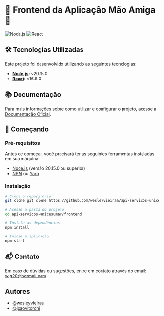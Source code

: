 # 🌟 Frontend da Aplicação Mão Amiga 🌟

![Node.js](https://img.shields.io/badge/Node.js-20.15.0-339933?style=for-the-badge&logo=node.js)
![React](https://img.shields.io/badge/React-16.8.0-61DAFB?style=for-the-badge&logo=react)


## 🛠️ Tecnologias Utilizadas

Este projeto foi desenvolvido utilizando as seguintes tecnologias:

- **[Node.js](https://nodejs.org/download/release/v20.15.0/):** v20.15.0
- **[React](https://react.dev):** v16.8.0


## 📚 Documentação

Para mais informações sobre como utilizar e configurar o projeto, acesse a [Documentação Oficial](https://www.creative-tim.com/learning-lab/react/overview/material-dashboard/).


## 🚀 Começando

### Pré-requisitos

Antes de começar, você precisará ter as seguintes ferramentas instaladas em sua máquina:

- [Node.js]([https://nodejs.org/download/release/v20.15.0/](https://nodejs.org/docs/latest/api/)) (versão 20.15.0 ou superior)
- [NPM](https://www.npmjs.com/get-npm) ou [Yarn](https://yarnpkg.com/getting-started/install)

### Instalação

```bash
# Clone o repositório
git clone git clone https://github.com/wesleyvieiraa/api-servicos-unicesumar.git
```

```bash
# Acesse a pasta do projeto
cd api-servicos-unicesumar/frontend
```

```bash
# Instale as dependências
npm install
```

```bash
# Inicie a aplicação
npm start
```

## 📬 Contato

Em caso de dúvidas ou sugestões, entre em contato através do email: w.g20@hotmail.com


## Autores

- [@wesleyvieiraa](https://github.com/wesleyvieiraa)
- [@joaovitorchi](https://github.com/joaovitorchi)